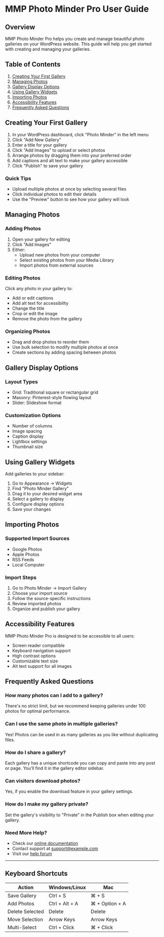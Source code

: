 # MMP Photo Minder Pro User Guide

## Overview
MMP Photo Minder Pro helps you create and manage beautiful photo galleries on your WordPress website. This guide will help you get started with creating and managing your galleries.

## Table of Contents
1. [Creating Your First Gallery](#creating-your-first-gallery)
2. [Managing Photos](#managing-photos)
3. [Gallery Display Options](#gallery-display-options)
4. [Using Gallery Widgets](#using-gallery-widgets)
5. [Importing Photos](#importing-photos)
6. [Accessibility Features](#accessibility-features)
7. [Frequently Asked Questions](#frequently-asked-questions)

## Creating Your First Gallery

1. In your WordPress dashboard, click "Photo Minder" in the left menu
2. Click "Add New Gallery"
3. Enter a title for your gallery
4. Click "Add Images" to upload or select photos
5. Arrange photos by dragging them into your preferred order
6. Add captions and alt text to make your gallery accessible
7. Click "Publish" to save your gallery

### Quick Tips
- Upload multiple photos at once by selecting several files
- Click individual photos to edit their details
- Use the "Preview" button to see how your gallery will look

## Managing Photos

### Adding Photos
1. Open your gallery for editing
2. Click "Add Images"
3. Either:
   - Upload new photos from your computer
   - Select existing photos from your Media Library
   - Import photos from external sources

### Editing Photos
Click any photo in your gallery to:
- Add or edit captions
- Add alt text for accessibility
- Change the title
- Crop or edit the image
- Remove the photo from the gallery

### Organizing Photos
- Drag and drop photos to reorder them
- Use bulk selection to modify multiple photos at once
- Create sections by adding spacing between photos

## Gallery Display Options

### Layout Types
- Grid: Traditional square or rectangular grid
- Masonry: Pinterest-style flowing layout
- Slider: Slideshow format

### Customization Options
- Number of columns
- Image spacing
- Caption display
- Lightbox settings
- Thumbnail size

## Using Gallery Widgets

Add galleries to your sidebar:
1. Go to Appearance → Widgets
2. Find "Photo Minder Gallery"
3. Drag it to your desired widget area
4. Select a gallery to display
5. Configure display options
6. Save your changes

## Importing Photos

### Supported Import Sources
- Google Photos
- Apple Photos
- RSS Feeds
- Local Computer

### Import Steps
1. Go to Photo Minder → Import Gallery
2. Choose your import source
3. Follow the source-specific instructions
4. Review imported photos
5. Organize and publish your gallery

## Accessibility Features

MMP Photo Minder Pro is designed to be accessible to all users:
- Screen reader compatible
- Keyboard navigation support
- High contrast options
- Customizable text size
- Alt text support for all images

## Frequently Asked Questions

### How many photos can I add to a gallery?
There's no strict limit, but we recommend keeping galleries under 100 photos for optimal performance.

### Can I use the same photo in multiple galleries?
Yes! Photos can be used in as many galleries as you like without duplicating files.

### How do I share a gallery?
Each gallery has a unique shortcode you can copy and paste into any post or page. You'll find it in the gallery editor sidebar.

### Can visitors download photos?
Yes, if you enable the download feature in your gallery settings.

### How do I make my gallery private?
Set the gallery's visibility to "Private" in the Publish box when editing your gallery.

### Need More Help?
- Check our [online documentation](https://example.com/docs)
- Contact support at support@example.com
- Visit our [help forum](https://example.com/forum)

---

## Keyboard Shortcuts

Action | Windows/Linux | Mac
-------|--------------|----
Save Gallery | Ctrl + S | ⌘ + S
Add Photos | Ctrl + Alt + A | ⌘ + Option + A
Delete Selected | Delete | Delete
Move Selection | Arrow Keys | Arrow Keys
Multi-Select | Ctrl + Click | ⌘ + Click